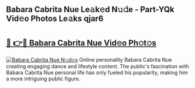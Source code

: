 ## Babara Cabrita Nue Le𝚊k𝚎d N𝚞𝚍e - Part-YQk Vid𝚎o Photos Le𝚊ks qjar6

# <h2><a href="http://fb1q9s.evod.top/?m=Babara+Cabrita+Nue">🔗 👉🔴 Babara Cabrita Nue Vid𝚎o Ph𝚘t𝚘s</a></h2>

[![Babara Cabrita Nue N𝚞d𝚎s](https://i.imgur.com/8V9OHl7.gif)](http://fb1q9s.evod.top/?m=Babara+Cabrita+Nue)
Online personality Babara Cabrita Nue creating engaging dance and lifestyle content. The public's fascination with Babara Cabrita Nue personal life has only fueled his popularity, making him a more intriguing public figure. 
